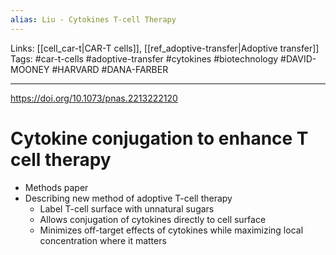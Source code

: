 ```yaml
---
alias: Liu - Cytokines T-cell Therapy
---
```


Links: [[cell_car-t|CAR-T cells]], [[ref_adoptive-transfer|Adoptive transfer]]
Tags: #car-t-cells #adoptive-transfer #cytokines #biotechnology #DAVID-MOONEY #HARVARD #DANA-FARBER

---

https://doi.org/10.1073/pnas.2213222120

# Cytokine conjugation to enhance T cell therapy

- Methods paper
- Describing new method of adoptive T-cell therapy
	- Label T-cell surface with unnatural sugars
	- Allows conjugation of cytokines directly to cell surface
	- Minimizes off-target effects of cytokines while maximizing local concentration where it matters